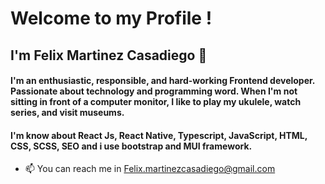 # Welcome to my Profile !

## I'm Felix Martinez Casadiego 👋

#### I'm an enthusiastic, responsible, and hard-working Frontend developer. Passionate about technology and programming word. When I'm not sitting in front of a computer monitor, I like to play my ukulele, watch series, and visit museums.

#### I'm know about React Js, React Native, Typescript, JavaScript, HTML, CSS, SCSS, SEO and i use bootstrap and MUI framework.

- 📫 You can reach me in Felix.martinezcasadiego@gmail.com

